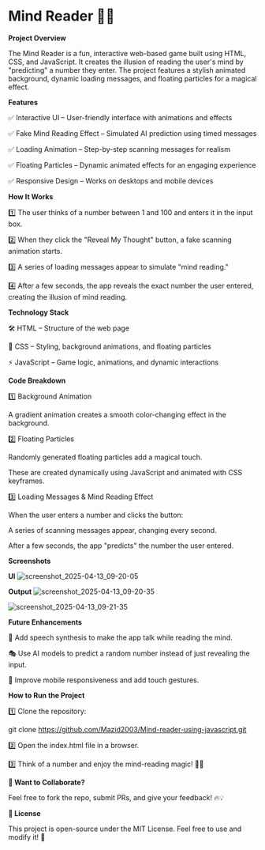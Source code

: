 # Mind Reader 🧠🔮

**Project Overview**

The Mind Reader is a fun, interactive web-based game built using HTML, CSS, and JavaScript. It creates the illusion of reading the user's mind by "predicting" a number they enter. The project features a stylish animated background, dynamic loading messages, and floating particles for a magical effect.

**Features**

✅ Interactive UI – User-friendly interface with animations and effects

✅ Fake Mind Reading Effect – Simulated AI prediction using timed messages

✅ Loading Animation – Step-by-step scanning messages for realism

✅ Floating Particles – Dynamic animated effects for an engaging experience

✅ Responsive Design – Works on desktops and mobile devices

**How It Works**

1️⃣ The user thinks of a number between 1 and 100 and enters it in the input box.

2️⃣ When they click the "Reveal My Thought" button, a fake scanning animation starts.

3️⃣ A series of loading messages appear to simulate "mind reading."

4️⃣ After a few seconds, the app reveals the exact number the user entered, creating the illusion of mind reading.

**Technology Stack**

🛠 HTML – Structure of the web page

🎨 CSS – Styling, background animations, and floating particles

⚡ JavaScript – Game logic, animations, and dynamic interactions

**Code Breakdown**

1️⃣ Background Animation

A gradient animation creates a smooth color-changing effect in the background.

2️⃣ Floating Particles

Randomly generated floating particles add a magical touch.

These are created dynamically using JavaScript and animated with CSS keyframes.

3️⃣ Loading Messages & Mind Reading Effect

When the user enters a number and clicks the button:

A series of scanning messages appear, changing every second.

After a few seconds, the app "predicts" the number the user entered.

**Screenshots**

**UI**
![screenshot_2025-04-13_09-20-05](https://github.com/user-attachments/assets/710973b7-4f18-4eb6-9e1c-65be6a714077)

**Output**
![screenshot_2025-04-13_09-20-35](https://github.com/user-attachments/assets/026b01d5-d970-43cd-b114-88e97a98429e)

![screenshot_2025-04-13_09-21-35](https://github.com/user-attachments/assets/6e70e592-7cd9-44e3-8d19-ba5d705e84c4)

**Future Enhancements**

🚀 Add speech synthesis to make the app talk while reading the mind.

🎭 Use AI models to predict a random number instead of just revealing the input.

📱 Improve mobile responsiveness and add touch gestures.

**How to Run the Project**

1️⃣ Clone the repository:

git clone https://github.com/Mazid2003/Mind-reader-using-javascript.git

2️⃣ Open the index.html file in a browser.

3️⃣ Think of a number and enjoy the mind-reading magic! 🎩✨

**💬 Want to Collaborate?**

Feel free to fork the repo, submit PRs, and give your feedback! 🔥💡

**📜 License**

This project is open-source under the MIT License. Feel free to use and modify it! 🚀
